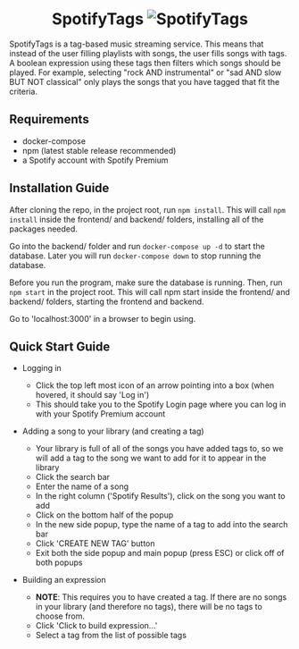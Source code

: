 <h1 align="center">
    SpotifyTags
    <img src="https://drive.google.com/uc?export=view&id=1QvrWXQcThh3hZQ9U057ttBaap-23wgKA" alt="SpotifyTags">
</h1>

SpotifyTags is a tag-based music streaming service. This means that instead of the user filling playlists with songs, the user fills songs with tags. A boolean expression using these tags then filters which songs should be played. For example, selecting "rock AND instrumental" or "sad AND slow BUT NOT classical" only plays the songs that you have tagged that fit the criteria.

Requirements
------------

* docker-compose
* npm (latest stable release recommended)
* a Spotify account with Spotify Premium

Installation Guide
------------------

After cloning the repo, in the project root, run `npm install`. This will call `npm install` inside the frontend/ and backend/ folders, installing all of the packages needed.

Go into the backend/ folder and run `docker-compose up -d` to start the database. Later you will run `docker-compose down` to stop running the database.

Before you run the program, make sure the database is running. Then, run `npm start` in the project root. This will call npm start inside the frontend/ and backend/ folders, starting the frontend and backend.

Go to 'localhost:3000' in a browser to begin using.

Quick Start Guide
-----------------

* Logging in
    - Click the top left most icon of an arrow pointing into a box (when hovered, it should say 'Log in')
    - This should take you to the Spotify Login page where you can log in with your Spotify Premium account

* Adding a song to your library (and creating a tag)
    - Your library is full of all of the songs you have added tags to, so we will add a tag to the song we want to add for it to appear in the library
    - Click the search bar
    - Enter the name of a song
    - In the right column ('Spotify Results'), click on the song you want to add
    - Click on the bottom half of the popup
    - In the new side popup, type the name of a tag to add into the search bar
    - Click 'CREATE NEW TAG' button
    - Exit both the side popup and main popup (press ESC) or click off of both popups

* Building an expression
    - **NOTE**: This requires you to have created a tag. If there are no songs in your library (and therefore no tags), there will be no tags to choose from.
    - Click 'Click to build expression...'
    - Select a tag from the list of possible tags
